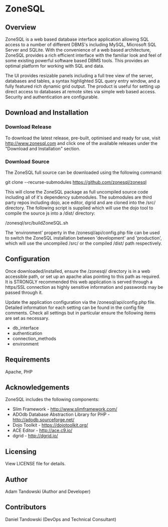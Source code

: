 # ZoneSQL

## Overview

ZoneSQL is a web based database interface application allowing SQL access to a 
number of different DBMS's including MySQL, Microsoft SQL Server and SQLite. With 
the convenience of a web based architecture, ZoneSQL provides a rich efficient 
interface with the familiar look and feel of some existing powerful software 
based DBMS tools. This provides an optimal platform for working with SQL and 
data. 

The UI provides resizable panels including a full tree view of the server,
databases and tables, a syntax highlighted SQL query entry window, and a fully 
featured rich dynamic grid output. The product is useful for setting up direct 
access to databases at remote sites via simple web based access. Security and 
authentication are configurable.

## Download and Installation

### Download Release

To download the latest release, pre-built, optimised and ready for use, visit 
http://www.zonesql.com and click one of the available releases under the 
"Download and Installation" section.

### Download Source

The ZoneSQL full source can be downloaded using the following command:

git clone --recurse-submodules https://github.com/zonesql/zonesql

This will clone the ZoneSQL package as full uncompiled source code including 
all of it's dependency submodules. The submodules are third party repos 
including dojo, ace editor, dgrid and are cloned into the /src/  directory. 
The following script is supplied which will use the dojo tool to compile the 
source js into a /dist/ directory:

/zonesql/src/buildZoneSQL.sh

The 'environment' property in the /zonesql/api/config.php file can be used to 
switch the ZoneSQL installation between 'development' and 'production', which 
will use the uncompiled /src/ or the compiled /dist/ path respectively.

## Configuration

Once downloaded/installed, ensure the /zonesql/ directory is in a web 
accessible path, or set up an apache alias pointing to this path as required. It
is STRONGLY recommended this web application is served through a https/SSL 
connection as highly sensitive information and passwords may be passed through 
it.

Update the application configuration via the /zonesql/api/config.php file. 
Detailed information for each setting can be found in the config file comments. 
Check all settings but in particular ensure the following items are set as 
necessary. 

* db_interface
* authentication
* connection_methods
* environment

## Requirements

Apache, PHP

## Acknowledgements

ZoneSQL includes the following components:

* Slim Framework - http://www.slimframework.com/
* ADOdb Database Abstraction Library for PHP - http://adodb.sourceforge.net/
* Dojo Toolkit - https://dojotoolkit.org/
* ACE Editor - http://ace.c9.io/
* dgrid - http://dgrid.io/

## Licensing

View LICENSE file for details.

## Author

Adam Tandowski (Author and Developer)

## Contributors

Daniel Tandowski (DevOps and Technical Consultant)

